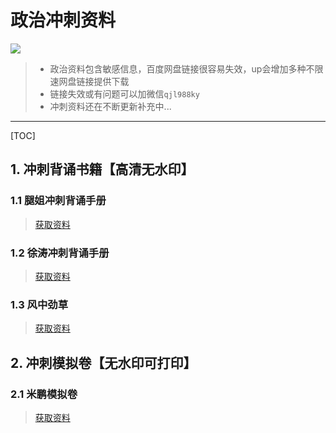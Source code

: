 # 政治冲刺资料

![](https://files.mdnice.com/user/21391/55766dc9-1d68-4412-a827-1c9462597f8a.png)

> - 政治资料包含敏感信息，百度网盘链接很容易失效，up会增加多种不限速网盘链接提供下载
> - 链接失效或有问题可以加微信`qjl988ky`
> - 冲刺资料还在不断更新补充中...
------

[TOC]

## 1. 冲刺背诵书籍【高清无水印】

### 1.1 腿姐冲刺背诵手册 

> [获取资料](https://pan.baidu.com/s/1aIGkOOncRnTRggE-fm6KNQ?pwd=2a3h)    

### 1.2 徐涛冲刺背诵手册

> [获取资料](https://pan.baidu.com/s/18AoSvlzWbjrTP7mIR97TBg?pwd=19ha)   

### 1.3 风中劲草

> [获取资料](https://pan.baidu.com/s/18hsgO_nEREF-DJ9C7qRl1g?pwd=rdwe)  

## 2. 冲刺模拟卷【无水印可打印】

### 2.1 米鹏模拟卷

> [获取资料](https://pan.baidu.com/s/1Gq1fUBtPSv8VXpg_AXz6Qg?pwd=uhg0)
